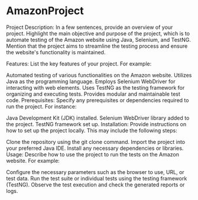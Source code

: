 # AmazonProject
Project Description:
In a few sentences, provide an overview of your project. Highlight the main objective and purpose of the project, which is to automate testing of the Amazon website using Java, Selenium, and TestNG. Mention that the project aims to streamline the testing process and ensure the website's functionality is maintained.

Features:
List the key features of your project. For example:

Automated testing of various functionalities on the Amazon website.
Utilizes Java as the programming language.
Employs Selenium WebDriver for interacting with web elements.
Uses TestNG as the testing framework for organizing and executing tests.
Provides modular and maintainable test code.
Prerequisites:
Specify any prerequisites or dependencies required to run the project. For instance:

Java Development Kit (JDK) installed.
Selenium WebDriver library added to the project.
TestNG framework set up.
Installation:
Provide instructions on how to set up the project locally. This may include the following steps:

Clone the repository using the git clone command.
Import the project into your preferred Java IDE.
Install any necessary dependencies or libraries.
Usage:
Describe how to use the project to run the tests on the Amazon website. For example:

Configure the necessary parameters such as the browser to use, URL, or test data.
Run the test suite or individual tests using the testing framework (TestNG).
Observe the test execution and check the generated reports or logs.
